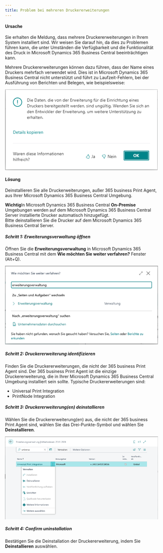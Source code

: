 ```yaml
---
title: Problem bei mehreren Druckererweiterungen
---
```



#### Ursache

Sie erhalten die Meldung, dass mehrere Druckererweiterungen in Ihrem System installiert sind. Wir weisen Sie darauf hin, da dies zu Problemen führen kann, die unter Umständen die Verfügbarkeit und die Funktionalität des Druck in Microsoft Dynamics 365 Business Central beeinträchtigen kann.

Mehrere Druckererweiterungen können dazu führen, dass der Name eines Druckers mehrfach verwendet wird. Dies ist in Microsoft Dynamics 365 Business Central nicht unterstützt und führt zu Laufzeit-Fehlern, bei der Ausführung von Berichten und Belegen, wie beispielsweise:

![Fehlermeldung durch mehrere Druckererweiterungen](/assets/images/365-business-print-agent/6b6ff532-4054-48af-9a6a-625d224d6fee.png)

#### Lösung

Deinstallieren Sie alle Druckerweiterungen, außer 365 business Print Agent, aus Ihrer Microsoft Dynamics 365 Business Central Umgebung.  

<div class="alert alert-warn">
    <i class="fa-light fa-triangle-exclamation fa-lg"></i> <strong>Wichtig</strong>In Microsoft Dynamics 365 Business Central <strong>On-Premise</strong> Umgebungen werden auf dem Microsoft Dynamics 365 Business Central Server installierte Drucker automatisch hinzugefügt.<br>Bitte deinstallieren Sie die Drucker auf dem Microsoft Dynamics 365 Business Central Server.
</div>

##### Schritt 1: Erweiterungsverwaltung öffnen

Öffnen Sie die **Erweiterungsverwaltung** in Microsoft Dynamics 365 Business Central mit dem **Wie möchten Sie weiter verfahren?** Fenster (Alt+Q).

![Erweiterungsverwaltung suchen](/assets/images/365-business-print-agent/673e2550-12ba-4edd-8ed6-9931c0efab16.png)

##### Schritt 2: Druckererweiterung identifizieren

Finden Sie die Druckererweiterungen, die nicht der 365 business Print Agent sind. Der 365 business Print Agent ist die einzige Druckererweiterung, die in Ihrer Microsoft Dynamics 365 Business Central Umgebung installiert sein sollte. Typische Druckererweiterungen sind:

 - Universal Print Integration
 - PrintNode Integration

##### Schritt 3: Druckererweiterung(en) deinstallieren

Wählen Sie die Druckererweiterung(en) aus, die nicht der 365 business Print Agent sind, wählen Sie das Drei-Punkte-Symbol und wählen Sie **Deinstallieren**.

![alt text](/assets/images/365-business-print-agent/9b58144b-277d-4b9d-8830-ebceadb5e8e2.png)

##### Schritt 4: Confirm uninstallation

Bestätigen Sie die Deinstallation der Druckererweiterung, indem Sie **Deinstallieren** auswählen.